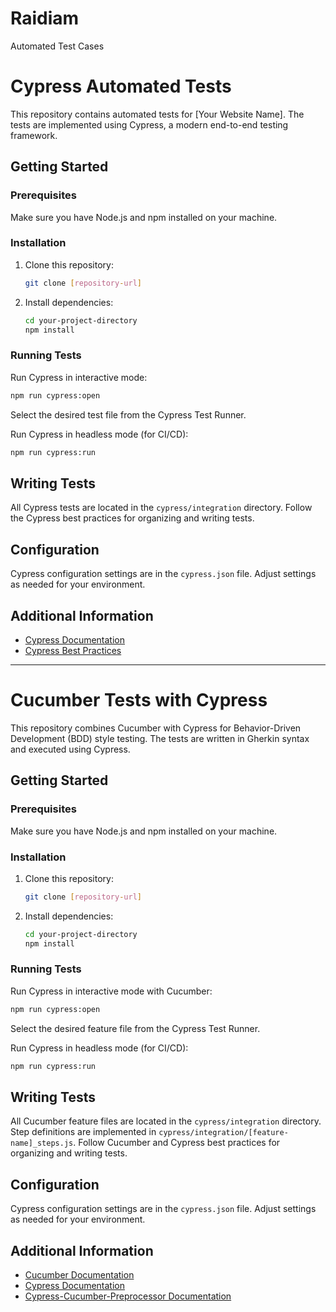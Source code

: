 # Raidiam
Automated Test Cases

# Cypress Automated Tests

This repository contains automated tests for [Your Website Name]. The tests are implemented using Cypress, a modern end-to-end testing framework.

## Getting Started

### Prerequisites

Make sure you have Node.js and npm installed on your machine.

### Installation

1. Clone this repository:

   ```bash
   git clone [repository-url]
   ```

2. Install dependencies:

   ```bash
   cd your-project-directory
   npm install
   ```

### Running Tests

Run Cypress in interactive mode:

```bash
npm run cypress:open
```

Select the desired test file from the Cypress Test Runner.

Run Cypress in headless mode (for CI/CD):

```bash
npm run cypress:run
```

## Writing Tests

All Cypress tests are located in the `cypress/integration` directory. Follow the Cypress best practices for organizing and writing tests.

## Configuration

Cypress configuration settings are in the `cypress.json` file. Adjust settings as needed for your environment.

## Additional Information

- [Cypress Documentation](https://docs.cypress.io)
- [Cypress Best Practices](https://docs.cypress.io/guides/references/best-practices.html)

---

# Cucumber Tests with Cypress

This repository combines Cucumber with Cypress for Behavior-Driven Development (BDD) style testing. The tests are written in Gherkin syntax and executed using Cypress.

## Getting Started

### Prerequisites

Make sure you have Node.js and npm installed on your machine.

### Installation

1. Clone this repository:

   ```bash
   git clone [repository-url]
   ```

2. Install dependencies:

   ```bash
   cd your-project-directory
   npm install
   ```

### Running Tests

Run Cypress in interactive mode with Cucumber:

```bash
npm run cypress:open
```

Select the desired feature file from the Cypress Test Runner.

Run Cypress in headless mode (for CI/CD):

```bash
npm run cypress:run
```

## Writing Tests

All Cucumber feature files are located in the `cypress/integration` directory. Step definitions are implemented in `cypress/integration/[feature-name]_steps.js`. Follow Cucumber and Cypress best practices for organizing and writing tests.

## Configuration

Cypress configuration settings are in the `cypress.json` file. Adjust settings as needed for your environment.

## Additional Information

- [Cucumber Documentation](https://cucumber.io/docs/guides/10-minute-tutorial/)
- [Cypress Documentation](https://docs.cypress.io)
- [Cypress-Cucumber-Preprocessor Documentation](https://github.com/TheBrainFamily/cypress-cucumber-preprocessor)
  
